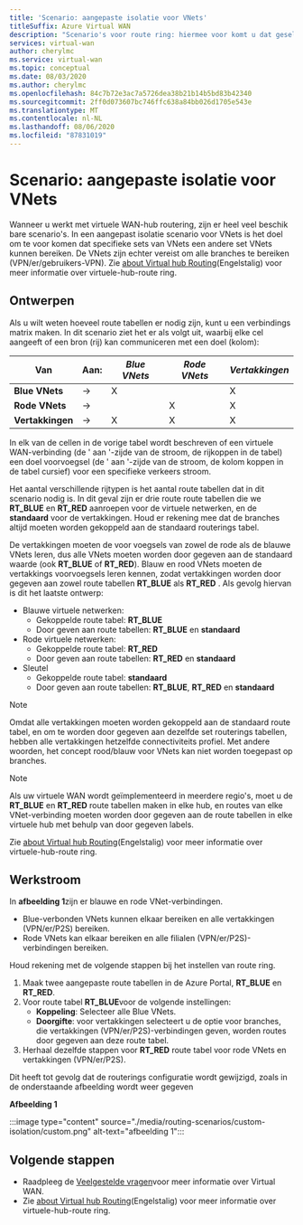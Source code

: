 ```yaml
---
title: 'Scenario: aangepaste isolatie voor VNets'
titleSuffix: Azure Virtual WAN
description: "Scenario's voor route ring: hiermee voor komt u dat geselecteerde VNets elkaar kunnen bereiken"
services: virtual-wan
author: cherylmc
ms.service: virtual-wan
ms.topic: conceptual
ms.date: 08/03/2020
ms.author: cherylmc
ms.openlocfilehash: 84c7b72e3ac7a5726dea38b21b14b5bd83b42340
ms.sourcegitcommit: 2ff0d073607bc746ffc638a84bb026d1705e543e
ms.translationtype: MT
ms.contentlocale: nl-NL
ms.lasthandoff: 08/06/2020
ms.locfileid: "87831019"
---
```

# <a name="scenario-custom-isolation-for-vnets"></a>Scenario: aangepaste isolatie voor VNets

Wanneer u werkt met virtuele WAN-hub routering, zijn er heel veel beschik bare scenario's. In een aangepast isolatie scenario voor VNets is het doel om te voor komen dat specifieke sets van VNets een andere set VNets kunnen bereiken. De VNets zijn echter vereist om alle branches te bereiken (VPN/er/gebruikers-VPN). Zie [about Virtual hub Routing](about-virtual-hub-routing.md)(Engelstalig) voor meer informatie over virtuele-hub-route ring.

## <a name="design"></a><a name="design"></a>Ontwerpen

Als u wilt weten hoeveel route tabellen er nodig zijn, kunt u een verbindings matrix maken. In dit scenario ziet het er als volgt uit, waarbij elke cel aangeeft of een bron (rij) kan communiceren met een doel (kolom):

| Van | Aan:| *Blue VNets* | *Rode VNets* | *Vertakkingen*|
|---|---|---|---|---|
| **Blue VNets** |   &#8594;|      X        |               |       X      |
| **Rode VNets**  |   &#8594;|              |       X       |       X      |
| **Vertakkingen**   |   &#8594;|     X        |       X       |       X      |

In elk van de cellen in de vorige tabel wordt beschreven of een virtuele WAN-verbinding (de ' aan '-zijde van de stroom, de rijkoppen in de tabel) een doel voorvoegsel (de ' aan '-zijde van de stroom, de kolom koppen in de tabel cursief) voor een specifieke verkeers stroom.

Het aantal verschillende rijtypen is het aantal route tabellen dat in dit scenario nodig is. In dit geval zijn er drie route route tabellen die we **RT_BLUE** en **RT_RED** aanroepen voor de virtuele netwerken, en de **standaard** voor de vertakkingen. Houd er rekening mee dat de branches altijd moeten worden gekoppeld aan de standaard routerings tabel.

De vertakkingen moeten de voor voegsels van zowel de rode als de blauwe VNets leren, dus alle VNets moeten worden door gegeven aan de standaard waarde (ook **RT_BLUE** of **RT_RED**). Blauw en rood VNets moeten de vertakkings voorvoegsels leren kennen, zodat vertakkingen worden door gegeven aan zowel route tabellen **RT_BLUE** als **RT_RED** . Als gevolg hiervan is dit het laatste ontwerp:

* Blauwe virtuele netwerken:
  * Gekoppelde route tabel: **RT_BLUE**
  * Door geven aan route tabellen: **RT_BLUE** en **standaard**
* Rode virtuele netwerken:
  * Gekoppelde route tabel: **RT_RED**
  * Door geven aan route tabellen: **RT_RED** en **standaard**
* Sleutel
  * Gekoppelde route tabel: **standaard**
  * Door geven aan route tabellen: **RT_BLUE**, **RT_RED** en **standaard**

> [!NOTE]
> Omdat alle vertakkingen moeten worden gekoppeld aan de standaard route tabel, en om te worden door gegeven aan dezelfde set routerings tabellen, hebben alle vertakkingen hetzelfde connectiviteits profiel. Met andere woorden, het concept rood/blauw voor VNets kan niet worden toegepast op branches.

> [!NOTE]
> Als uw virtuele WAN wordt geïmplementeerd in meerdere regio's, moet u de **RT_BLUE** en **RT_RED** route tabellen maken in elke hub, en routes van elke VNet-verbinding moeten worden door gegeven aan de route tabellen in elke virtuele hub met behulp van door gegeven labels.

Zie [about Virtual hub Routing](about-virtual-hub-routing.md)(Engelstalig) voor meer informatie over virtuele-hub-route ring.

## <a name="workflow"></a><a name="architecture"></a>Werkstroom

In **afbeelding 1**zijn er blauwe en rode VNet-verbindingen.

* Blue-verbonden VNets kunnen elkaar bereiken en alle vertakkingen (VPN/er/P2S) bereiken.
* Rode VNets kan elkaar bereiken en alle filialen (VPN/er/P2S)-verbindingen bereiken.

Houd rekening met de volgende stappen bij het instellen van route ring.

1. Maak twee aangepaste route tabellen in de Azure Portal, **RT_BLUE** en **RT_RED**.
2. Voor route tabel **RT_BLUE**voor de volgende instellingen:
   * **Koppeling**: Selecteer alle Blue VNets.
   * **Doorgifte**: voor vertakkingen selecteert u de optie voor branches, die vertakkingen (VPN/er/P2S)-verbindingen geven, worden routes door gegeven aan deze route tabel.
3. Herhaal dezelfde stappen voor **RT_RED** route tabel voor rode VNets en vertakkingen (VPN/er/P2S).

Dit heeft tot gevolg dat de routerings configuratie wordt gewijzigd, zoals in de onderstaande afbeelding wordt weer gegeven

**Afbeelding 1**

:::image type="content" source="./media/routing-scenarios/custom-isolation/custom.png" alt-text="afbeelding 1":::

## <a name="next-steps"></a>Volgende stappen

* Raadpleeg de [Veelgestelde vragen](virtual-wan-faq.md)voor meer informatie over Virtual WAN.
* Zie [about Virtual hub Routing](about-virtual-hub-routing.md)(Engelstalig) voor meer informatie over virtuele-hub-route ring.
